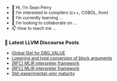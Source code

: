 - 👋 Hi, I’m Sean Perry
- 👀 I’m interested in compilers (c++, COBOL, llvm)
- 🌱 I’m currently learning ...
- 💞️ I’m looking to collaborate on ...
- 📫 How to reach me ...

<!---
s66perry/s66perry is a ✨ special ✨ repository because its `README.md` (this file) appears on your GitHub profile.
You can click the Preview link to take a look at your changes.
--->
### 📕 Latest LLVM Discourse Posts

<!-- DISCOURSE-LLVM:START -->
- [Global ISel for DBG_VALUE](https://discourse.llvm.org/t/global-isel-for-dbg-value/63488#post_5)
- [Lowering and type conversion of block arguments](https://discourse.llvm.org/t/lowering-and-type-conversion-of-block-arguments/63570#post_1)
- [[RFC] MLIR interpreter framework](https://discourse.llvm.org/t/rfc-mlir-interpreter-framework/63567#post_2)
- [[RFC] MLIR interpreter framework](https://discourse.llvm.org/t/rfc-mlir-interpreter-framework/63567#post_1)
- [Std::experimental::pmr maturity](https://discourse.llvm.org/t/std-pmr-maturity/62200#post_15)
<!-- DISCOURSE-LLVM:END -->

